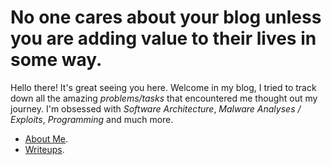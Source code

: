 # **No one cares about your blog unless you are adding value to their lives in some way.** 

Hello there! It's great seeing you here. Welcome in my blog, I tried to track down all the amazing *problems/tasks* that encountered me thought out my journey. I'm obsessed with *Software Architecture*, *Malware Analyses / Exploits*, *Programming* and much more.

* [About Me](https://ir0nbyte.github.io/IronByte/About%20me/).
* [Writeups](https://ir0nbyte.github.io/IronByte/Writeups/).









